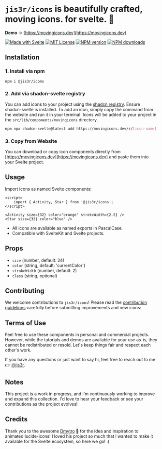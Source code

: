 # `jis3r/icons` is beautifully crafted, moving icons. for svelte. 🧡

**Demo** → [https://movingicons.dev](https://movingicons.dev)

<a href="https://madewithsvelte.com/p/moving-icons/shield-link"><img src="https://madewithsvelte.com/storage/repo-shields/5371-shield.svg" alt="Made with Svelte" /></a>
<a href="https://opensource.org/licenses/MIT"><img src="https://img.shields.io/badge/License-MIT-blue.svg" alt="MIT License"/></a>
<a href="https://www.npmjs.com/package/@jis3r/icons" title="View this project on NPM"><img src="https://img.shields.io/npm/v/%40jis3r%2Ficons" alt="NPM version" /></a>
<a href="https://www.npmjs.com/package/@jis3r/icons" title="View this project on NPM"><img src="https://img.shields.io/npm/dm/%40jis3r%2Ficons" alt="NPM downloads" /></a>

## Installation

### 1. Install via npm

```bash
npm i @jis3r/icons
```

### 2. Add via shadcn-svelte registry

You can add icons to your project using the [shadcn registry](https://www.shadcn-svelte.com). Ensure shadcn-svelte is installed. To add an icon, simply copy the command from the website and run it in your terminal. Icons will be added to your project in the `src/lib/components/movingicons` directory.

```bash
npm npx shadcn-svelte@latest add https://movingicons.dev/r/[icon-name]
```

### 3. Copy from Website

You can download or copy icon components directly from [https://movingicons.dev](https://movingicons.dev) and paste them into your Svelte project.

## Usage

Import icons as named Svelte components:

```svelte
<script>
	import { Activity, Star } from '@jis3r/icons';
</script>

<Activity size={32} color="orange" strokeWidth={2.5} />
<Star size={32} color="blue" />
```

- All icons are available as named exports in PascalCase.
- Compatible with SvelteKit and Svelte projects.

## Props

- `size` (number, default: 24)
- `color` (string, default: 'currentColor')
- `strokeWidth` (number, default: 2)
- `class` (string, optional)

## Contributing

We welcome contributions to `jis3r/icons`! Please read the [contribution guidelines](https://github.com/jis3r/icons/blob/master/CONTRIBUTING.md) carefully before submitting improvements and new icons:

## Terms of Use

Feel free to use these components in personal and commercial projects. However, while the tutorials and demos are available for your use as-is, they cannot be redistributed or resold. Let's keep things fair and respect each other's work.

If you have any questions or just want to say hi, feel free to reach out to me 👉 [@jis3r](https://twitter.com/jis3r).

## Notes

This project is a work in progress, and i'm continuously working to improve and expand this collection. I'd love to hear your feedback or see your contributions as the project evolves!

## Credits

Thank you to the awesome [Dmytro](https://twitter.com/pqoqubbw) 💜 for the idea and inspiration to animated lucide-icons! I loved his project so much that I wanted to make it available for the Svelte ecosystem, so here we go! :)
